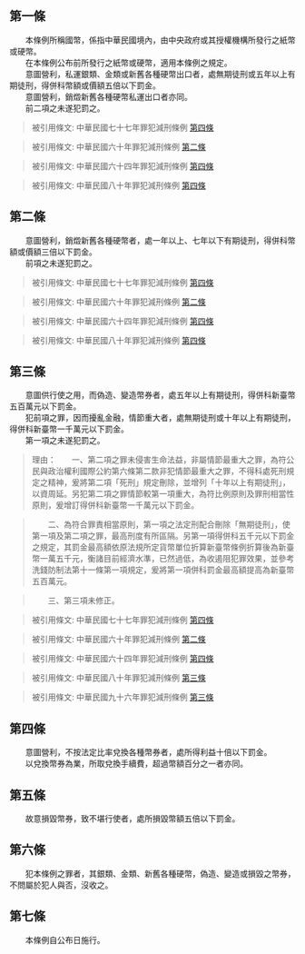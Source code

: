 第一條 
-------
　　本條例所稱國幣，係指中華民國境內，由中央政府或其授權機構所發行之紙幣或硬幣。  
　　在本條例公布前所發行之紙幣或硬幣，適用本條例之規定。  
　　意圖營利，私運銀類、金類或新舊各種硬幣出口者，處無期徒刑或五年以上有期徒刑，得併科幣額或價額五倍以下罰金。  
　　意圖營利，銷燬新舊各種硬幣私運出口者亦同。  
　　前二項之未遂犯罰之。  
> 被引用條文: 中華民國七十七年罪犯減刑條例 [第四條](../../法務/檢察事務/中華民國七十七年罪犯減刑條例.md#第四條-)

> 被引用條文: 中華民國六十年罪犯減刑條例 [第二條](../../法務/檢察事務/中華民國六十年罪犯減刑條例.md#第二條-)

> 被引用條文: 中華民國六十四年罪犯減刑條例 [第四條](../../法務/檢察事務/中華民國六十四年罪犯減刑條例.md#第四條-)

> 被引用條文: 中華民國八十年罪犯減刑條例 [第四條](../../法務/檢察事務/中華民國八十年罪犯減刑條例.md#第四條-)



第二條 
-------
　　意圖營利，銷燬新舊各種硬幣者，處一年以上、七年以下有期徒刑，得併科幣額或價額三倍以下罰金。  
　　前項之未遂犯罰之。  
> 被引用條文: 中華民國七十七年罪犯減刑條例 [第四條](../../法務/檢察事務/中華民國七十七年罪犯減刑條例.md#第四條-)

> 被引用條文: 中華民國六十年罪犯減刑條例 [第二條](../../法務/檢察事務/中華民國六十年罪犯減刑條例.md#第二條-)

> 被引用條文: 中華民國六十四年罪犯減刑條例 [第四條](../../法務/檢察事務/中華民國六十四年罪犯減刑條例.md#第四條-)

> 被引用條文: 中華民國八十年罪犯減刑條例 [第四條](../../法務/檢察事務/中華民國八十年罪犯減刑條例.md#第四條-)



第三條 
-------
　　意圖供行使之用，而偽造、變造幣券者，處五年以上有期徒刑，得併科新臺幣五百萬元以下罰金。  
　　犯前項之罪，因而擾亂金融，情節重大者，處無期徒刑或十年以上有期徒刑，得併科新臺幣一千萬元以下罰金。  
　　第一項之未遂犯罰之。  
> 理由：　　一、第二項之罪未侵害生命法益，非屬情節最重大之罪，為符公民與政治權利國際公約第六條第二款非犯情節最重大之罪，不得科處死刑規定之精神，爰將第二項「死刑」規定刪除，並增列「十年以上有期徒刑」，以資周延。另犯第二項之罪情節較第一項重大，為符比例原則及罪刑相當性原則，爰增訂得併科新臺幣一千萬元以下罰金。

> 　　二、為符合罪責相當原則，第一項之法定刑配合刪除「無期徒刑」，使第一項及第二項之罪，最高刑度有所區隔。另第一項得併科五千元以下罰金之規定，其罰金最高額依原法規所定貨幣單位折算新臺幣條例折算後為新臺幣一萬五千元，衡諸目前經濟水準，已然過低，為收遏阻犯罪效果，並參考洗錢防制法第十一條第一項規定，爰將第一項併科罰金最高額提高為新臺幣五百萬元。

> 　　三、第三項未修正。

> 被引用條文: 中華民國七十七年罪犯減刑條例 [第四條](../../法務/檢察事務/中華民國七十七年罪犯減刑條例.md#第四條-)

> 被引用條文: 中華民國六十年罪犯減刑條例 [第二條](../../法務/檢察事務/中華民國六十年罪犯減刑條例.md#第二條-)

> 被引用條文: 中華民國六十四年罪犯減刑條例 [第四條](../../法務/檢察事務/中華民國六十四年罪犯減刑條例.md#第四條-)

> 被引用條文: 中華民國八十年罪犯減刑條例 [第三條](../../法務/檢察事務/中華民國八十年罪犯減刑條例.md#第三條-)

> 被引用條文: 中華民國九十六年罪犯減刑條例 [第三條](../../法務/檢察事務/中華民國九十六年罪犯減刑條例.md#第三條-)



第四條 
-------
　　意圖營利，不按法定比率兌換各種幣券者，處所得利益十倍以下罰金。  
　　以兌換幣券為業，所取兌換手續費，超過幣額百分之一者亦同。  


第五條 
-------
　　故意損毀幣券，致不堪行使者，處所損毀幣額五倍以下罰金。  


第六條 
-------
　　犯本條例之罪者，其銀類、金類、新舊各種硬幣，偽造、變造或損毀之幣券，不問屬於犯人與否，沒收之。  


第七條 
-------
　　本條例自公布日施行。